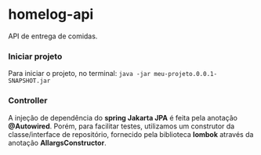 # homelog-api
API de entrega de comidas.

### Iniciar projeto
Para iniciar o projeto, no terminal:
`java -jar meu-projeto.0.0.1-SNAPSHOT.jar`

### Controller
A injeção de dependência do **spring Jakarta JPA** é feita pela anotação **@Autowired**. Porém, para facilitar testes, utilizamos um construtor da classe/interface de repositório, fornecido pela biblioteca **lombok** através da anotação **AllargsConstructor**.
